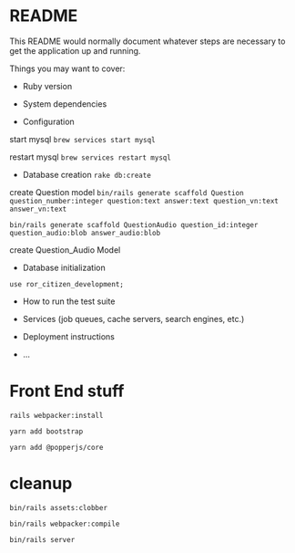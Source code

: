 # README

This README would normally document whatever steps are necessary to get the
application up and running.

Things you may want to cover:

* Ruby version

* System dependencies

* Configuration

start mysql
`brew services start mysql`

restart mysql
`brew services restart mysql`

* Database creation
`rake db:create`

create Question model
`bin/rails generate scaffold Question question_number:integer question:text answer:text question_vn:text answer_vn:text`

`bin/rails generate scaffold QuestionAudio question_id:integer question_audio:blob answer_audio:blob`

create Question_Audio Model

* Database initialization

`use ror_citizen_development;`


* How to run the test suite

* Services (job queues, cache servers, search engines, etc.)

* Deployment instructions

* ...



# Front End stuff
`rails webpacker:install`

`yarn add bootstrap`

`yarn add @popperjs/core`



# cleanup
`bin/rails assets:clobber`

`bin/rails webpacker:compile`

`bin/rails server`